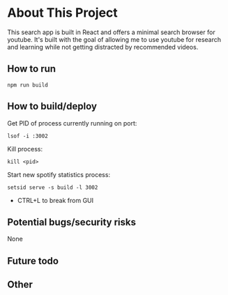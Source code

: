 # About This Project
This search app is built in React and offers a minimal search browser for youtube. It's built with the goal of allowing me to use youtube for research and learning while not getting distracted by recommended videos.

## How to run

```
npm run build
```

## How to build/deploy

Get PID of process currently running on port:
```
lsof -i :3002
```
Kill process:
```
kill <pid>
```
Start new spotify statistics process:
```
setsid serve -s build -l 3002
```
* CTRL+L to break from GUI


## Potential bugs/security risks
None

## Future todo

## Other
